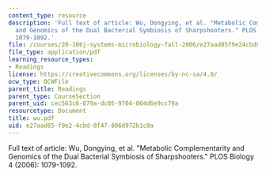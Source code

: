 ```yaml
---
content_type: resource
description: 'Full text of article: Wu, Dongying, et al. "Metabolic Complementarity
  and Genomics of the Dual Bacterial Symbiosis of Sharpshooters." PLOS Biology 4 (2006):
  1079-1092.'
file: /courses/20-106j-systems-microbiology-fall-2006/e27aad85f9e24cbd8f47806d972b1c0a_wu.pdf
file_type: application/pdf
learning_resource_types:
- Readings
license: https://creativecommons.org/licenses/by-nc-sa/4.0/
ocw_type: OCWFile
parent_title: Readings
parent_type: CourseSection
parent_uid: cec563c6-079a-dc05-9704-064d6e9cc79a
resourcetype: Document
title: wu.pdf
uid: e27aad85-f9e2-4cbd-8f47-806d972b1c0a
---
```

Full text of article: Wu, Dongying, et al. "Metabolic Complementarity and Genomics of the Dual Bacterial Symbiosis of Sharpshooters." PLOS Biology 4 (2006): 1079-1092.